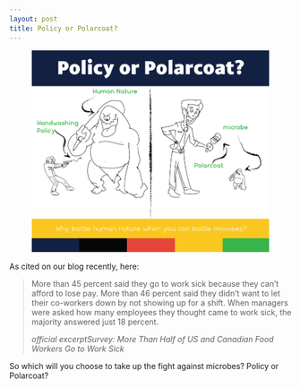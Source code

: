 ```yaml
---
layout: post
title: Policy or Polarcoat?
---
```

<figure>
    <img src="/images/polarcoat-vs-policy.png" alt=""/>
</figure>
<p>As cited on our blog recently, here:</p>
<blockquote>
    <p>More than 45 percent said they go to work sick because they can’t afford to lose pay. More than 46 percent said they didn’t want to let their co-workers down by not showing up for a shift. When managers were asked how many employees they thought came to work sick, the majority answered just 18 percent.</p>
    <cite>official excerpt<em>Survey: More Than Half of US and Canadian Food Workers Go to Work Sick
</em></cite>
</blockquote>

<p>So which will you choose to take up the fight against microbes? Policy or Polarcoat?</p>


